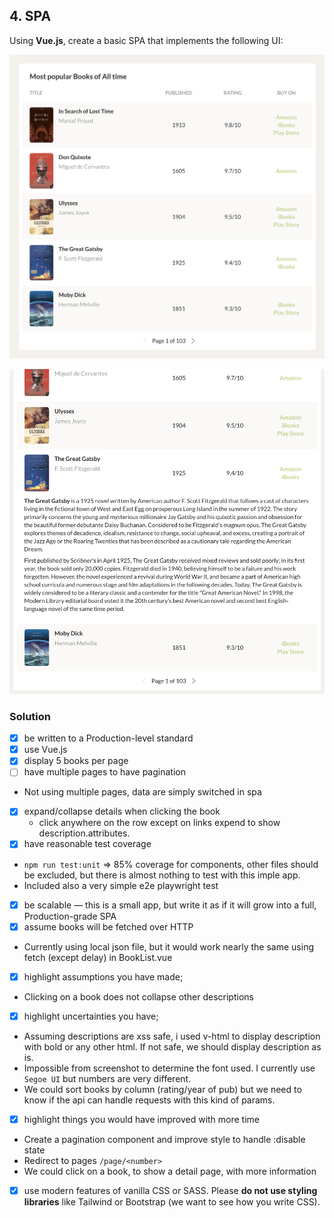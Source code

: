 ## 4. SPA

Using **Vue.js**, create a basic SPA that implements the following UI:

![SPA 1](./images/node_4-01.png "SPA 1")

![SPA 2](./images/node_4-02.png "SPA 2")

### Solution

- [x] be written to a Production-level standard
- [x] use Vue.js
- [x] display 5 books per page
- [ ] have multiple pages to have pagination
- Not using multiple pages, data are simply switched in spa
- [x] expand/collapse details when clicking the book
  - click anywhere on the row except on links expend to show description.attributes.
- [x] have reasonable test coverage
 - `npm run test:unit` => 85% coverage for components, other files should be excluded, but there is almost nothing to test with this imple app.
 - Included also a very simple e2e playwright test
- [x] be scalable — this is a small app, but write it as if it will grow into a full, Production-grade SPA
- [x] assume books will be fetched over HTTP
- Currently using local json file, but it would work nearly the same using fetch (except delay) in BookList.vue
- [x] highlight assumptions you have made; 
- Clicking on a book does not collapse other descriptions 

- [x] highlight uncertainties you have; 
- Assuming descriptions are xss safe, i used v-html to display description with bold or any other html. If not safe, we should display description as is.
- Impossible from screenshot to determine the font used. I currently use `Segoe UI` but numbers are very different.
- We could sort books by column (rating/year of pub) but we need to know if the api can handle requests with this kind of params.
  
- [x] highlight things you would have improved with more time
- Create a pagination component and improve style to handle :disable state
- Redirect to pages `/page/<number>`
- We could click on a book, to show a detail page, with more information
  
- [x] use modern features of vanilla CSS or SASS. Please **do not use styling libraries** like Tailwind or Bootstrap (we want to see how you write CSS).